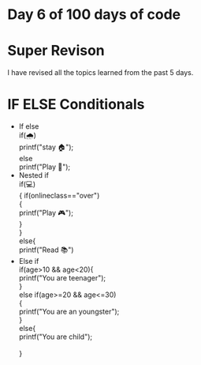 # Day 6 of 100 days of code
# Super Revison 
 I have revised all the topics learned from the past 5 days.
 
# IF ELSE Conditionals <br/>
-  If else <br/>
     if(🌧️)<br/>
        printf("stay 🏠");<br/>
     else<br/>
        printf("Play 🏏");<br/>
-  Nested if <br/>
     if(💻)<br/>
     {  if(onlineclass=="over")<br/>
        {  <br/> 
             printf("Play 🎮");<br/>
        }<br/>
     }<br/>
     else{<br/>
         printf("Read 📚")<br/>
- Else if <br/>
     if(age>10 && age<20){<br/>
          printf("You are teenager");<br/>
     }<br/>
     else if(age>=20 && age<=30)<br/>
     {<br/>
          printf("You are an  youngster");<br/>
     }<br/>
     else{<br/>
          printf("You are child");<br/>  
      }<br/>
